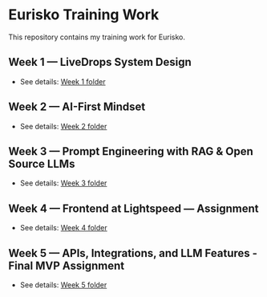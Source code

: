 # Eurisko Training Work

This repository contains my training work for Eurisko.

## Week 1 — LiveDrops System Design
- See details: [Week 1 folder](./week1/README.md)

## Week 2 — AI-First Mindset
- See details: [Week 2 folder](./docs/ai-first/)

## Week 3 — Prompt Engineering with RAG & Open Source LLMs
- See details: [Week 3 folder](./docs/prompting)

## Week 4 — Frontend at Lightspeed — Assignment

- See details: [Week 4 folder](./apps/storefront/README.md)

## Week 5 — APIs, Integrations, and LLM Features - Final MVP Assignment
- See details: [Week 5 folder](./apps/api/README.md)


